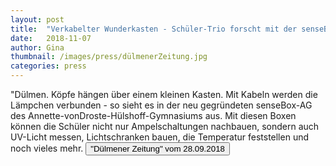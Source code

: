 ```yaml
---
layout: post
title:  "Verkabelter Wunderkasten - Schüler-Trio forscht mit der senseBox"
date:   2018-11-07
author: Gina
thumbnail: /images/press/dülmenerZeitung.jpg
categories: press
---
```

"Dülmen. Köpfe hängen über einem kleinen Kasten. Mit Kabeln werden die Lämpchen verbunden - so sieht es in der neu gegründeten senseBox-AG des Annette-vonDroste-Hülshoff-Gymnasiums aus. Mit diesen Boxen können die Schüler nicht nur Ampelschaltungen nachbauen, sondern auch UV-Licht messen, Lichtschranken bauen, die Temperatur feststellen und noch vieles mehr. 
<a href='{{ site.baseurl | append: "/docs/Verkabelter_Wunderkasten.pdf" }}' target="_blank">
    <button class="btn">"Dülmener Zeitung" vom 28.09.2018</button></a>
